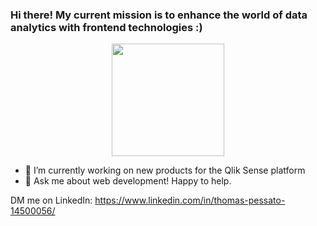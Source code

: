### Hi there! My current mission is to enhance the world of data analytics with frontend technologies :)

<div align="center">
  <a href="https://github.com/thomaspessato">
  <img height="180em" src="https://github-readme-stats.vercel.app/api?username=thomaspessato&show_icons=true&theme=tokyonight&include_all_commits=true&count_private=true"/>
  </a>
</div>

- 🔭 I’m currently working on new products for the Qlik Sense platform
- 💬 Ask me about web development! Happy to help. 

DM me on LinkedIn: https://www.linkedin.com/in/thomas-pessato-14500056/
